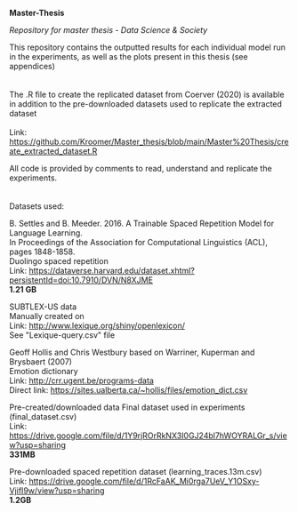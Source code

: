 **Master-Thesis**

*Repository for master thesis - Data Science & Society*

This repository contains the outputted results for each individual model run in the experiments, as well as the plots present in this thesis (see appendices) 
 \
 \
 \
The .R file to create the replicated dataset from Coerver (2020) is available in addition to the pre-downloaded datasets used to replicate the extracted dataset \
\
Link: https://github.com/Kroomer/Master_thesis/blob/main/Master%20Thesis/create_extracted_dataset.R

All code is provided by comments to read, understand and replicate the experiments.
  \
  \
  \
Datasets used:

B. Settles and B. Meeder. 2016. A Trainable Spaced Repetition Model for Language Learning.  \
In Proceedings of the Association for Computational Linguistics (ACL), pages 1848-1858. \
Duolingo spaced repetition \
Link: https://dataverse.harvard.edu/dataset.xhtml?persistentId=doi:10.7910/DVN/N8XJME \
**1.21 GB** 

SUBTLEX-US data \
Manually created on \
Link: http://www.lexique.org/shiny/openlexicon/ \
See "Lexique-query.csv" file

Geoff Hollis and Chris Westbury based on Warriner, Kuperman and Brysbaert (2007) \
Emotion dictionary \
Link: http://crr.ugent.be/programs-data \
Direct link: https://sites.ualberta.ca/~hollis/files/emotion_dict.csv

Pre-created/downloaded data
Final dataset used in experiments (final_dataset.csv) \
Link: https://drive.google.com/file/d/1Y9rjROrRkNX3I0GJ24bl7hWOYRALGr_s/view?usp=sharing \
**331MB**

Pre-downloaded spaced repetition dataset (learning_traces.13m.csv) \
Link: https://drive.google.com/file/d/1RcFaAK_Mi0rga7UeV_Y1OSxy-VjifI9w/view?usp=sharing \
**1.2GB**

